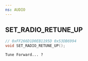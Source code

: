 ```yaml
---
ns: AUDIO
---
```

## SET_​RADIO_​RETUNE_​UP

```c
// 0xFF266D1D0EB1195D 0x53DB6994
void SET_​RADIO_​RETUNE_​UP();
```

```
Tune Forward... ?
```